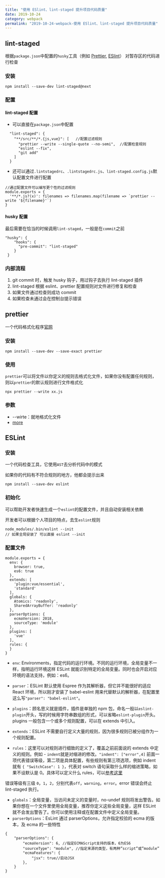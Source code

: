```yaml
---
title: "使用 ESlint、lint-staged 提升项目代码质量"
date: 2019-10-24
category: webpack
permalink: "2019-10-24-webpack-使用 ESlint、lint-staged 提升项目代码质量"
---
```


## lint-staged

根据`package.json`中配置的`husky`工具（例如 [Prettier](https://prettier.io/), [ESlint](https://eslint.org/)） 对暂存区的代码进行检查

### 安装

```
npm install --save-dev lint-staged@next
```

### 配置

#### lint-staged 配置

- 可以直接在`package.json`中配置

```
  "lint-staged": {
    "**/src/**/*.{js,vue}": [	//配置过滤规则
      "prettier --write --single-quote --no-semi",	//配置检查规则
      "eslint --fix",
      "git add"
    ]
  }
```

- 还可以通过`.lintstagedrc`、`.lintstagedrc.js`、`lint-staged.config.js`默认配置文件进行配置

```
//通过配置文件可以编写更个性的过滤规则
module.exports = {
  '**/*.js?(x)': filenames => filenames.map(filename => `prettier --write '${filename}'`)
}
```

#### husky 配置

最后需要在恰当的时候调用`lint-staged`，一般是在`commit`之前

```
"husky": {
    "hooks": {
      "pre-commit": "lint-staged"
    }
 }
```

### 内部流程

1. git commit 时，触发 husky 钩子，用过钩子去执行 lint-staged 插件
2. lint-staged 根据 eslint、prettier 配置规则对文件进行修复和检查
3. 如果文件通过检查则成功 commit
4. 如果检查未通过会在控制台提示错误

## prettier

一个代码格式化程序[官网](https://prettier.io/)

### 安装

```
npm install --save-dev --save-exact prettier
```

### 使用

`prettier`可以将文件以你定义的规则去格式化文件，如果你没有配置任何规则，则以`prettier`的默认规则进行文件格式化

```
npx prettier --write xx.js
```

### 参数

- --wirte：就地格式化文件
- [more](https://prettier.io/docs/en/options.html)

## ESLint

### 安装

一个代码检查工具，它使用`AST`去分析代码中的模式

如果你的代码有不符合规则的地方，他都会提示出来

```
npm install --save-dev eslint
```

### 初始化

可以帮助开发者快速生成一个`eslint`的配置文件，并且自动安装相关依赖

开发者可以根据个人项目的特点，去生`eslint`规则

```
node_modules/.bin/eslint --init
// 如果全局安装了 可以直接 eslint --init
```

### 配置文件

```
module.exports = {
  env: {
    browser: true,
    es6: true
  },
  extends: [
    'plugin:vue/essential',
    'standard'
  ],
  globals: {
    Atomics: 'readonly',
    SharedArrayBuffer: 'readonly'
  },
  parserOptions: {
    ecmaVersion: 2018,
    sourceType: 'module'
  },
  plugins: [
    'vue'
  ],
  rules: {
  }
}
```

- `env`: Environments，指定代码的运行环境。不同的运行环境，全局变量不一样，指明运行环境这样 ESLint 就能识别特定的全局变量。同时也会开启对应环境的语法支持，例如：es6。

- `parser`：ESLint 默认使用 Espree 作为其解析器，但它并不能很好的适应 React 环境，所以刚才安装了 babel-eslint 用来代替默认的解析器，在配置里这么写`"parser": "babel-eslint"`。

- `plugins`：顾名思义就是插件，插件是单独的 npm 包，命名一般以`eslint-plugin`开头，写的时候用字符串数组的形式，可以省略`eslint-plugin`开头。plugins 一般包含一个或多个规则配置，可以在 extends 中引入。

- `extends`：ESLint 不需要自行定义大量的规则，因为很多规则已被分组作为一个规则配置。

- `rules`：这里可以对规则进行细致的定义了，覆盖之前前面说的 extends 中定义的规则。例如 - `indent`就是对缩进的修改。`"indent": ["error",4]` 前面一项代表错误等级，第二项是具体配置，有些规则有第三项选项，例如 indent 就有 `{ "SwitchCase": 1 }`，代表对 switch 语句采取什么样的缩进策略，如果不设默认是 0。具体可以定义什么 rules，可以[参考这里](https://link.jianshu.com/?t=https://eslint.org/docs/rules/)

错误等级有三级 `0`，`1`，`2`，分别代表`off`，`warning`，`error`。error 错误会终止 lint-staged 执行。

- `globals`：全局变量，当访问未定义的变量时，no-undef 规则将发出警告。如果你想在一个文件里使用全局变量，推荐你定义这些全局变量，这样 ESLint 就不会发出警告了。你可以使用注释或在配置文件中定义全局变量。
- `parserOptions`：EsLint 通过 parserOptions，允许指定校验的 ecma 的版本，及 ecma 的一些特性

```
{
    "parserOptions": {
        "ecmaVersion": 6, //指定ECMAScript支持的版本，6为ES6
        "sourceType": "module", //指定来源的类型，有两种”script”或”module”
        "ecmaFeatures": {
            "jsx": true//启动JSX
        },
    }
}
```
